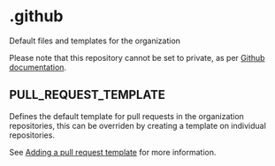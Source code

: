 # .github
Default files and templates for the organization

Please note that this repository cannot be set to private, as per [Github documentation](https://docs.github.com/en/communities/setting-up-your-project-for-healthy-contributions/creating-a-default-community-health-file#creating-a-repository-for-default-files).


## PULL_REQUEST_TEMPLATE
Defines the default template for pull requests in the organization repositories, this can be overriden by creating a template on individual repositories.

See [Adding a pull request template](https://docs.github.com/en/communities/using-templates-to-encourage-useful-issues-and-pull-requests/creating-a-pull-request-template-for-your-repository#adding-a-pull-request-template) for more information.
